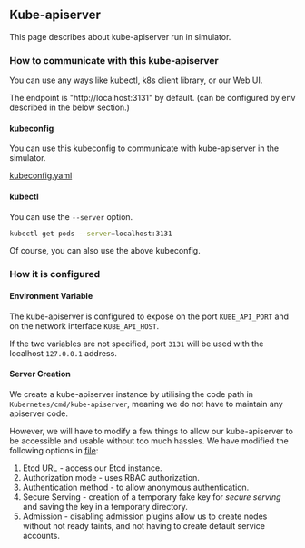 ## Kube-apiserver

This page describes about kube-apiserver run in simulator.

### How to communicate with this kube-apiserver

You can use any ways like kubectl, k8s client library, or our Web UI.

The endpoint is "http://localhost:3131" by default. (can be configured by env described in the below section.)

#### kubeconfig

You can use this kubeconfig to communicate with kube-apiserver in the simulator. 

[kubeconfig.yaml](./kubeconfig.yaml)

#### kubectl

You can use the `--server` option. 

```sh
kubectl get pods --server=localhost:3131
```

Of course, you can also use the above kubeconfig.

### How it is configured

#### Environment Variable
The kube-apiserver is configured to expose on the port `KUBE_API_PORT` and on the network interface `KUBE_API_HOST`.

If the two variables are not specified, port `3131` will be used with the localhost `127.0.0.1` address.

#### Server Creation

We create a kube-apiserver instance by utilising the code path in `Kubernetes/cmd/kube-apiserver`, meaning we do not have to maintain any apiserver code.

However, we will have to modify a few things to allow our kube-apiserver to be accessible and usable without too much hassles. We have modified the following options in [file](../k8sapiserver/k8sapiserver.go):

1. Etcd URL - access our Etcd instance.
2. Authorization mode - uses RBAC authorization.
3. Authentication method - to allow anonymous authentication. 
4. Secure Serving - creation of a temporary fake key for *secure serving* and saving the key in a temporary directory.
5. Admission - disabling admission plugins allow us to create nodes without not ready taints, and not having to create default service accounts.